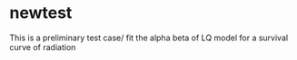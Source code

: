 # newtest
This is a preliminary test case/
fit the alpha beta of LQ model for a survival curve of radiation
